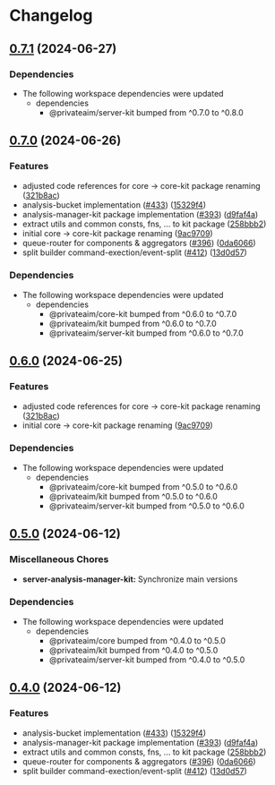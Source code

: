 # Changelog

## [0.7.1](https://github.com/PrivateAIM/hub/compare/v0.7.0...v0.7.1) (2024-06-27)


### Dependencies

* The following workspace dependencies were updated
  * dependencies
    * @privateaim/server-kit bumped from ^0.7.0 to ^0.8.0

## [0.7.0](https://github.com/PrivateAIM/hub/compare/v0.6.0...v0.7.0) (2024-06-26)


### Features

* adjusted code references for core -&gt; core-kit package renaming ([321b8ac](https://github.com/PrivateAIM/hub/commit/321b8acb33e4fdd93252c72da34fac34cc86cd9f))
* analysis-bucket implementation  ([#433](https://github.com/PrivateAIM/hub/issues/433)) ([15329f4](https://github.com/PrivateAIM/hub/commit/15329f42c5f6ebbe4772715ff2e308e41ae9e91a))
* analysis-manager-kit package implementation ([#393](https://github.com/PrivateAIM/hub/issues/393)) ([d9faf4a](https://github.com/PrivateAIM/hub/commit/d9faf4a4580634a62ed58ec994369be1369e33ee))
* extract utils and common consts, fns, ... to kit package ([258bbb2](https://github.com/PrivateAIM/hub/commit/258bbb21bfbf671a7cfad3e91740a1737eaf3f71))
* initial core -&gt; core-kit package renaming ([9ac9709](https://github.com/PrivateAIM/hub/commit/9ac970999922bc76e3f88381f4d3351a51147a46))
* queue-router for components & aggregators ([#396](https://github.com/PrivateAIM/hub/issues/396)) ([0da6066](https://github.com/PrivateAIM/hub/commit/0da6066e378cc97ee8d7b98558e5281dda66cbc9))
* split builder command-exection/event-split ([#412](https://github.com/PrivateAIM/hub/issues/412)) ([13d0d57](https://github.com/PrivateAIM/hub/commit/13d0d575abb45538d79ffef91357e1528c5afb11))


### Dependencies

* The following workspace dependencies were updated
  * dependencies
    * @privateaim/core-kit bumped from ^0.6.0 to ^0.7.0
    * @privateaim/kit bumped from ^0.6.0 to ^0.7.0
    * @privateaim/server-kit bumped from ^0.6.0 to ^0.7.0

## [0.6.0](https://github.com/PrivateAIM/hub/compare/server-analysis-manager-kit-v0.5.0...server-analysis-manager-kit-v0.6.0) (2024-06-25)


### Features

* adjusted code references for core -&gt; core-kit package renaming ([321b8ac](https://github.com/PrivateAIM/hub/commit/321b8acb33e4fdd93252c72da34fac34cc86cd9f))
* initial core -&gt; core-kit package renaming ([9ac9709](https://github.com/PrivateAIM/hub/commit/9ac970999922bc76e3f88381f4d3351a51147a46))


### Dependencies

* The following workspace dependencies were updated
  * dependencies
    * @privateaim/core-kit bumped from ^0.5.0 to ^0.6.0
    * @privateaim/kit bumped from ^0.5.0 to ^0.6.0
    * @privateaim/server-kit bumped from ^0.5.0 to ^0.6.0

## [0.5.0](https://github.com/PrivateAIM/hub/compare/server-analysis-manager-kit-v0.4.0...server-analysis-manager-kit-v0.5.0) (2024-06-12)


### Miscellaneous Chores

* **server-analysis-manager-kit:** Synchronize main versions


### Dependencies

* The following workspace dependencies were updated
  * dependencies
    * @privateaim/core bumped from ^0.4.0 to ^0.5.0
    * @privateaim/kit bumped from ^0.4.0 to ^0.5.0
    * @privateaim/server-kit bumped from ^0.4.0 to ^0.5.0

## [0.4.0](https://github.com/PrivateAIM/hub/compare/server-analysis-manager-kit-v0.4.0...server-analysis-manager-kit-v0.4.0) (2024-06-12)


### Features

* analysis-bucket implementation  ([#433](https://github.com/PrivateAIM/hub/issues/433)) ([15329f4](https://github.com/PrivateAIM/hub/commit/15329f42c5f6ebbe4772715ff2e308e41ae9e91a))
* analysis-manager-kit package implementation ([#393](https://github.com/PrivateAIM/hub/issues/393)) ([d9faf4a](https://github.com/PrivateAIM/hub/commit/d9faf4a4580634a62ed58ec994369be1369e33ee))
* extract utils and common consts, fns, ... to kit package ([258bbb2](https://github.com/PrivateAIM/hub/commit/258bbb21bfbf671a7cfad3e91740a1737eaf3f71))
* queue-router for components & aggregators ([#396](https://github.com/PrivateAIM/hub/issues/396)) ([0da6066](https://github.com/PrivateAIM/hub/commit/0da6066e378cc97ee8d7b98558e5281dda66cbc9))
* split builder command-exection/event-split ([#412](https://github.com/PrivateAIM/hub/issues/412)) ([13d0d57](https://github.com/PrivateAIM/hub/commit/13d0d575abb45538d79ffef91357e1528c5afb11))
